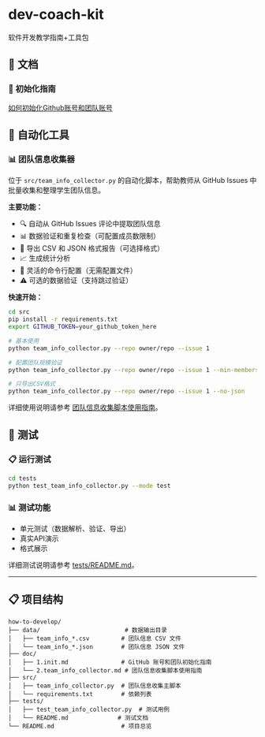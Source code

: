 # dev-coach-kit

软件开发教学指南+工具包

## 📖 文档

### 🧭 初始化指南
[如何初始化Github账号和团队账号](./doc/1.init.md)

## 🤖 自动化工具

### 📊 团队信息收集器
位于 `src/team_info_collector.py` 的自动化脚本，帮助教师从 GitHub Issues 中批量收集和整理学生团队信息。

**主要功能：**
- 🔍 自动从 GitHub Issues 评论中提取团队信息
- 📊 数据验证和重复检查（可配置成员数限制）
- 💾 导出 CSV 和 JSON 格式报告（可选择格式）
- 📈 生成统计分析
- 🔧 灵活的命令行配置（无需配置文件）
- ⚠️ 可选的数据验证（支持跳过验证）

**快速开始：**
```bash
cd src
pip install -r requirements.txt
export GITHUB_TOKEN=your_github_token_here

# 基本使用
python team_info_collector.py --repo owner/repo --issue 1

# 配置团队规模验证
python team_info_collector.py --repo owner/repo --issue 1 --min-members 2 --max-members 4

# 只导出CSV格式
python team_info_collector.py --repo owner/repo --issue 1 --no-json
```

详细使用说明请参考 [团队信息收集脚本使用指南](./doc/2.team_info_collector.md)。

## 🧪 测试

### 📋 运行测试
```bash
cd tests
python test_team_info_collector.py --mode test
```

### 📊 测试功能
- 单元测试（数据解析、验证、导出）
- 真实API演示
- 格式展示

详细测试说明请参考 [tests/README.md](./tests/README.md)。

---

## 📋 项目结构

```
how-to-develop/
├── data/                        # 数据输出目录
│   ├── team_info_*.csv         # 团队信息 CSV 文件
│   └── team_info_*.json        # 团队信息 JSON 文件
├── doc/
│   ├── 1.init.md               # GitHub 账号和团队初始化指南
│   └── 2.team_info_collector.md # 团队信息收集脚本使用指南
├── src/
│   ├── team_info_collector.py  # 团队信息收集主脚本
│   └── requirements.txt        # 依赖列表
├── tests/
│   ├── test_team_info_collector.py  # 测试用例
│   └── README.md              # 测试文档
└── README.md                   # 项目总览
```
